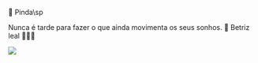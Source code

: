 📍 Pinda\sp 

Nunca é tarde para fazer o que ainda movimenta os seus sonhos. 🦋
Betriz leal 🙋🏽‍♀️


![](https://media1.tenor.com/m/xd2_RUy41sAAAAAC/cute-cat.gif)
